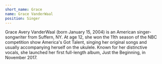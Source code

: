 ```yaml
---
short_name: Grace
name: Grace VanderWaal
position: Singer
---
```

Grace Avery VanderWaal (born January 15, 2004) is an American singer-songwriter from Suffern, NY. At age 12, she won the 11th season of the NBC competition show America's Got Talent, singing her original songs and usually accompanying herself on the ukulele. Known for her distinctive vocals, she launched her first full-length album, Just the Beginning, in November 2017.